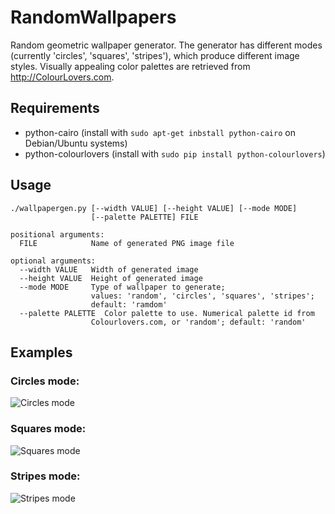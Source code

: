 # RandomWallpapers
Random geometric wallpaper generator. The generator has different modes (currently 'circles', 'squares', 'stripes'), which produce different image styles. Visually appealing color palettes are retrieved from http://ColourLovers.com.

## Requirements
- python-cairo (install with `sudo apt-get inbstall python-cairo` on Debian/Ubuntu systems)
- python-colourlovers (install with `sudo pip install python-colourlovers`)

## Usage
    ./wallpapergen.py [--width VALUE] [--height VALUE] [--mode MODE] 
                      [--palette PALETTE] FILE
    
    positional arguments:
      FILE            Name of generated PNG image file
    
    optional arguments:
      --width VALUE   Width of generated image
      --height VALUE  Height of generated image
      --mode MODE     Type of wallpaper to generate; 
                      values: 'random', 'circles', 'squares', 'stripes'; 
                      default: 'ramdom'
      --palette PALETTE  Color palette to use. Numerical palette id from
                      Colourlovers.com, or 'random'; default: 'random'

## Examples

### Circles mode:
![Circles mode](https://raw.githubusercontent.com/flopp/RandomWallpapers/master/examples/circles.png)

### Squares mode:
![Squares mode](https://raw.githubusercontent.com/flopp/RandomWallpapers/master/examples/squares.png)

### Stripes mode:
![Stripes mode](https://raw.githubusercontent.com/flopp/RandomWallpapers/master/examples/stripes.png)
